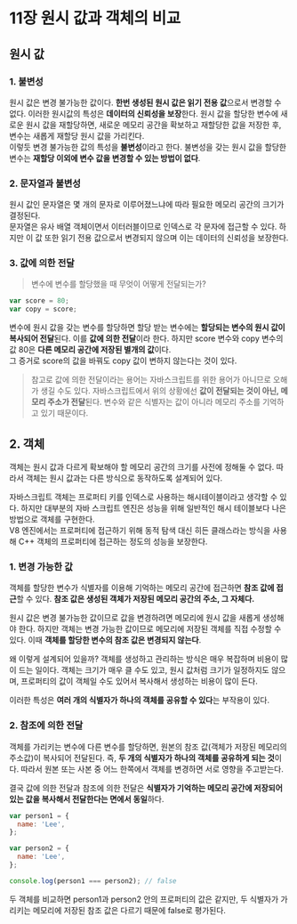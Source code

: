 # 11장 원시 값과 객체의 비교

## 원시 값

### 1. 불변성

원시 값은 변경 불가능한 값이다. **한번 생성된 원시 값은 읽기 전용 값**으로서 변경할 수 없다. 이러한 원시값의 특성은 **데이터의 신뢰성을 보장**한다. 원시 값을 할당한 변수에 새로운 원시 값을 재할당하면, 새로운 메모리 공간을 확보하고 재할당한 값을 저장한 후, 변수는 새롭게 재할당 원시 값을 가리킨다.  
이렇듯 변경 불가능한 값의 특성을 **불변성**이라고 한다. 불변성을 갖는 원시 값을 할당한 변수는 **재할당 이외에 변수 값을 변경할 수 있는 방법이 없다**.

### 2. 문자열과 불변성

원시 값인 문자열은 몇 개의 문자로 이루어졌느냐에 따라 필요한 메모리 공간의 크기가 결정된다.  
문자열은 유사 배열 객체이면서 이터러블이므로 인덱스로 각 문자에 접근할 수 있다. 하지만 이 값 또한 읽기 전용 값으로서 변경되지 않으며 이는 데이터의 신뢰성을 보장한다.

### 3. 값에 의한 전달

> 변수에 변수를 할당했을 때 무엇이 어떻게 전달되는가?

```js
var score = 80;
var copy = score;
```

변수에 원시 값을 갖는 변수를 할당하면 할당 받는 변수에는 **할당되는 변수의 원시 값이 복사되어 전달**된다. 이를 **값에 의한 전달**이라 한다. 하지만 score 변수와 copy 변수의 값 80은 **다른 메모리 공간에 저장된 별개의 값**이다.  
그 증거로 score의 값을 바꿔도 copy 값이 변하지 않는다는 것이 있다.

> 참고로 값에 의한 전달이라는 용어는 자바스크립트를 위한 용어가 아니므로 오해가 생길 수도 있다. 자바스크립트에서 위의 상황에선 **값이 전달되는 것이 아닌, 메모리 주소가 전달**된다. 변수와 같은 식별자는 값이 아니라 메모리 주소를 기억하고 있기 때문이다.

## 2. 객체

객체는 원시 값과 다르게 확보해야 할 메모리 공간의 크기를 사전에 정해둘 수 없다. 따라서 객체는 원시 값과는 다른 방식으로 동작하도록 설계되어 있다.

자바스크립트 객체는 프로퍼티 키를 인덱스로 사용하는 해시테이블이라고 생각할 수 있다. 하지만 대부분의 자바 스크립트 엔진은 성능을 위해 일반적인 해시 테이블보다 나은 방법으로 객체를 구현한다.  
V8 엔진에서는 프로퍼티에 접근하기 위해 동적 탐색 대신 히든 클래스라는 방식을 사용해 C++ 객체의 프로퍼티에 접근하는 정도의 성능을 보장한다.

### 1. 변경 가능한 값

객체를 할당한 변수가 식별자를 이용해 기억하는 메모리 공간에 접근하면 **참조 값에 접근**할 수 있다. **참조 값은 생성된 객체가 저장된 메모리 공간의 주소, 그 자체다.**

원시 값은 변경 불가능한 값이므로 값을 변경하려면 메모리에 원시 값을 새롭게 생성해야 한다. 하지만 객체는 변경 가능한 값이므로 메모리에 저장된 객체를 직접 수정할 수 있다. 이때 **객체를 할당한 변수의 참조 값은 변경되지 않는다**.

왜 이렇게 설계되어 있을까? 객체를 생성하고 관리하는 방식은 매우 복잡하며 비용이 많이 드는 일이다. 객체는 크기가 매우 클 수도 있고, 원시 값처럼 크기가 일정하지도 않으며, 프로퍼티의 값이 객체일 수도 있어서 복사해서 생성하는 비용이 많이 든다.

이러한 특성은 **여러 개의 식별자가 하나의 객체를 공유할 수 있다**는 부작용이 있다.

### 2. 참조에 의한 전달

객체를 가리키는 변수에 다른 변수를 할당하면, 원본의 참조 값(객체가 저장된 메모리의 주소값)이 복사되어 전달된다. 즉, **두 개의 식별자가 하나의 객체를 공유하게 되는 것**이다. 따라서 원본 또는 사본 중 어느 한쪽에서 객체를 변경하면 서로 영향을 주고받는다.

결국 값에 의한 전달과 참조에 의한 전달은 **식별자가 기억하는 메모리 공간에 저장되어 있는 값을 복사해서 전달한다는 면에서 동일**하다.

```js
var person1 = {
  name: 'Lee',
};

var person2 = {
  name: 'Lee',
};

console.log(person1 === person2); // false
```

두 객체를 비교하면 person1과 person2 안의 프로퍼티의 값은 같지만, 두 식별자가 가리키는 메모리에 저장된 참조 값은 다르기 때문에 false로 평가된다.
